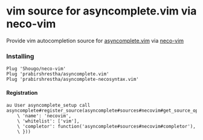 vim source for asyncomplete.vim via neco-vim
============================================

Provide vim autocompletion source for [asyncomplete.vim](https://github.com/prabirshrestha/asyncomplete.vim) via
[neco-vim](https://github.com/Shougo/neco-vim)

### Installing

```vim
Plug 'Shougo/neco-vim'
Plug 'prabirshrestha/asyncomplete.vim'
Plug 'prabirshrestha/asyncomplete-necosyntax.vim'
```

#### Registration

```vim
au User asyncomplete_setup call asyncomplete#register_source(asyncomplete#sources#necovim#get_source_options({
    \ 'name': 'necovim',
    \ 'whitelist': ['vim'],
    \ 'completor': function('asyncomplete#sources#necovim#completor'),
    \ }))
```
